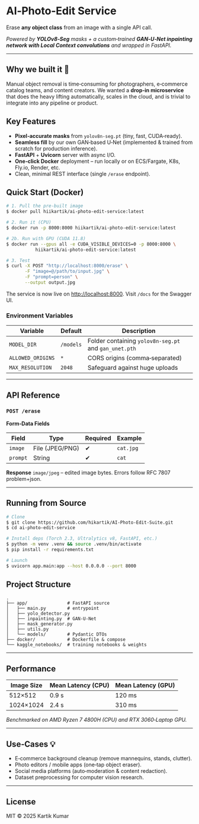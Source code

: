 # AI‑Photo‑Edit Service

Erase **any object class** from an image with a single API call.

*Powered by ****YOLOv8‑Seg**** masks + a custom‑trained ****GAN‑U‑Net inpainting network with Local Context convolutions**** and wrapped in FastAPI.*

---

## Why we built it 🚀

Manual object removal is time‑consuming for photographers, e‑commerce catalog teams, and content creators. We wanted a **drop‑in microservice** that does the heavy lifting automatically, scales in the cloud, and is trivial to integrate into any pipeline or product.

## Key Features

- **Pixel‑accurate masks** from `yolov8n‑seg.pt` (tiny, fast, CUDA‑ready).
- **Seamless fill** by our own GAN‑based U‑Net (implemented & trained from scratch for production inference).
- **FastAPI** + **Uvicorn** server with async I/O.
- **One‑click Docker** deployment – run locally or on ECS/Fargate, K8s, Fly.io, Render, etc.
- Clean, minimal REST interface (single `/erase` endpoint).

## Quick Start (Docker)

```bash
# 1. Pull the pre‑built image
$ docker pull hiikartik/ai-photo-edit-service:latest

# 2. Run it (CPU)
$ docker run -p 8000:8000 hiikartik/ai-photo-edit-service:latest

# 2b. Run with GPU (CUDA 11.8)
$ docker run --gpus all -e CUDA_VISIBLE_DEVICES=0 -p 8000:8000 \
           hiikartik/ai-photo-edit-service:latest

# 3. Test
$ curl -X POST "http://localhost:8000/erase" \
       -F "image=@/path/to/input.jpg" \
       -F "prompt=person" \
       --output output.jpg
```

The service is now live on [http://localhost:8000](http://localhost:8000). Visit `/docs` for the Swagger UI.

### Environment Variables

| Variable          | Default   | Description                                           |
| ----------------- | --------- | ----------------------------------------------------- |
| `MODEL_DIR`       | `/models` | Folder containing `yolov8n-seg.pt` and `gan_unet.pth` |
| `ALLOWED_ORIGINS` | `*`       | CORS origins (comma‑separated)                        |
| `MAX_RESOLUTION`  | `2048`    | Safeguard against huge uploads                        |

---

## API Reference

### `POST /erase`

**Form‑Data Fields**

| Field    | Type            | Required | Example   |
| -------- | --------------- | -------- | --------- |
| `image`  | File (JPEG/PNG) | ✔︎       | `cat.jpg` |
| `prompt` | String          | ✔︎       | `cat`     |

**Response** `image/jpeg` – edited image bytes. Errors follow RFC 7807 problem+json.

---

## Running from Source

```bash
# Clone
$ git clone https://github.com/hikartik/AI-Photo-Edit-Suite.git
$ cd ai-photo-edit-service

# Install deps (Torch 2.3, Ultralytics v8, FastAPI, etc.)
$ python -m venv .venv && source .venv/bin/activate
$ pip install -r requirements.txt

# Launch
$ uvicorn app.main:app --host 0.0.0.0 --port 8000
```

## Project Structure

```
.
├── app/               # FastAPI source
│   ├── main.py        # entrypoint
│   ├── yolo_detector.py
│   ├── inpainting.py  # GAN‑U‑Net
│   ├── mask_generator.py
│   ├── utils.py
│   └── models/        # Pydantic DTOs
├── docker/            # Dockerfile & compose
└── kaggle_notebooks/  # training notebooks & weights
```

---

## Performance

| Image Size | Mean Latency (CPU) | Mean Latency (GPU) |
| ---------- | ------------------ | ------------------ |
| 512×512    | 0.9 s              | 120 ms             |
| 1024×1024  | 2.4 s              | 310 ms             |

*Benchmarked on AMD Ryzen 7 4800H (CPU) and RTX 3060‑Laptop GPU.*

---

## Use‑Cases 💡

- E‑commerce background cleanup (remove mannequins, stands, clutter).
- Photo editors / mobile apps (one‑tap object eraser).
- Social media platforms (auto‑moderation & content redaction).
- Dataset preprocessing for computer vision research.

---

## License

MIT © 2025 Kartik Kumar

